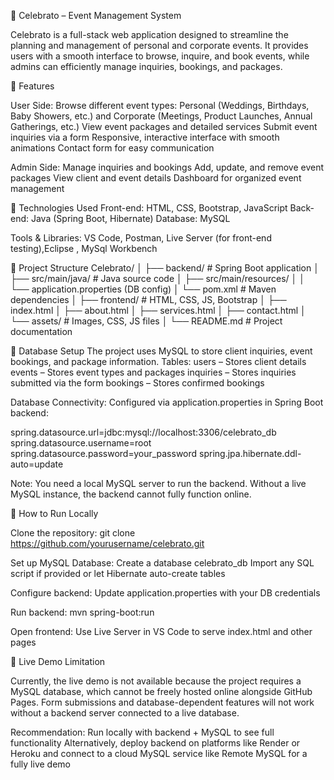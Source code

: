 
🎉 Celebrato – Event Management System

Celebrato is a full-stack web application designed to streamline the planning and management of personal and corporate events. It provides users with a smooth interface to browse, inquire, and book events, while admins can efficiently manage inquiries, bookings, and packages.

🔹 Features

User Side:
Browse different event types: Personal (Weddings, Birthdays, Baby Showers, etc.) and Corporate (Meetings, Product Launches, Annual Gatherings, etc.)
View event packages and detailed services
Submit event inquiries via a form
Responsive, interactive interface with smooth animations
Contact form for easy communication

Admin Side:
Manage inquiries and bookings
Add, update, and remove event packages
View client and event details
Dashboard for organized event management

🔹 Technologies Used
Front-end: HTML, CSS, Bootstrap, JavaScript
Back-end: Java (Spring Boot, Hibernate)
Database: MySQL

Tools & Libraries: VS Code, Postman, Live Server (for front-end testing),Eclipse , MySql Workbench

🔹 Project Structure
Celebrato/
│
├── backend/             # Spring Boot application
│   ├── src/main/java/   # Java source code
│   ├── src/main/resources/ 
│   │   └── application.properties (DB config)
│   └── pom.xml          # Maven dependencies
│
├── frontend/            # HTML, CSS, JS, Bootstrap
│   ├── index.html
│   ├── about.html
│   ├── services.html
│   ├── contact.html
│   └── assets/          # Images, CSS, JS files
│
└── README.md            # Project documentation

🔹 Database Setup
The project uses MySQL to store client inquiries, event bookings, and package information.
Tables:
users – Stores client details
events – Stores event types and packages
inquiries – Stores inquiries submitted via the form
bookings – Stores confirmed bookings

Database Connectivity: Configured via application.properties in Spring Boot backend:

spring.datasource.url=jdbc:mysql://localhost:3306/celebrato_db
spring.datasource.username=root
spring.datasource.password=your_password
spring.jpa.hibernate.ddl-auto=update

Note: You need a local MySQL server to run the backend. Without a live MySQL instance, the backend cannot fully function online.

🔹 How to Run Locally

Clone the repository:
git clone https://github.com/yourusername/celebrato.git

Set up MySQL Database:
Create a database celebrato_db
Import any SQL script if provided or let Hibernate auto-create tables

Configure backend:
Update application.properties with your DB credentials

Run backend:
mvn spring-boot:run

Open frontend:
Use Live Server in VS Code to serve index.html and other pages

🔹 Live Demo Limitation

Currently, the live demo is not available because the project requires a MySQL database, which cannot be freely hosted online alongside GitHub Pages. Form submissions and database-dependent features will not work without a backend server connected to a live database.

Recommendation:
Run locally with backend + MySQL to see full functionality
Alternatively, deploy backend on platforms like Render or Heroku and connect to a cloud MySQL service like Remote MySQL for a fully live demo
